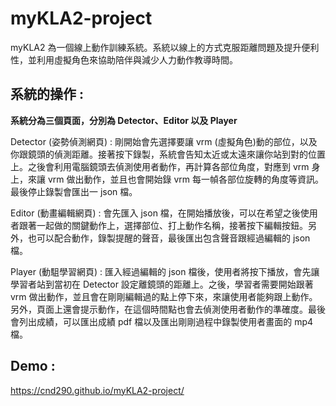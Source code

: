 # myKLA2-project
myKLA2 為一個線上動作訓練系統。系統以線上的方式克服距離問題及提升便利性，並利用虛擬角色來協助陪伴與減少人力動作教導時間。
## 系統的操作 :
**系統分為三個頁面，分別為 Detector、Editor 以及 Player**

Detector (姿勢偵測網頁) : 剛開始會先選擇要讓 vrm (虛擬角色)動的部位，以及你跟鏡頭的偵測距離。接著按下錄製，系統會告知太近或太遠來讓你站到對的位置上。之後會利用電腦鏡頭去偵測使用者動作，再計算各部位角度，對應到 vrm 身上，來讓 vrm 做出動作，並且也會開始錄 vrm 每一幀各部位旋轉的角度等資訊。最後停止錄製會匯出一 json 檔。

Editor (動畫編輯網頁) : 會先匯入 json 檔，在開始播放後，可以在希望之後使用者跟著一起做的關鍵動作上，選擇部位、打上動作名稱，接著按下編輯按鈕。另外，也可以配合動作，錄製提醒的聲音，最後匯出包含聲音跟經過編輯的 json 檔。

Player (動駔學習網頁) : 匯入經過編輯的 json 檔後，使用者將按下播放，會先讓學習者站到當初在 Detector 設定離鏡頭的距離上。之後，學習者需要開始跟著 vrm 做出動作，並且會在剛剛編輯過的點上停下來，來讓使用者能夠跟上動作。另外，頁面上還會提示動作，在這個時間點也會去偵測使用者動作的準確度。最後會列出成績，可以匯出成績 pdf 檔以及匯出剛剛過程中錄製使用者畫面的 mp4 檔。
## Demo :
https://cnd290.github.io/myKLA2-project/
